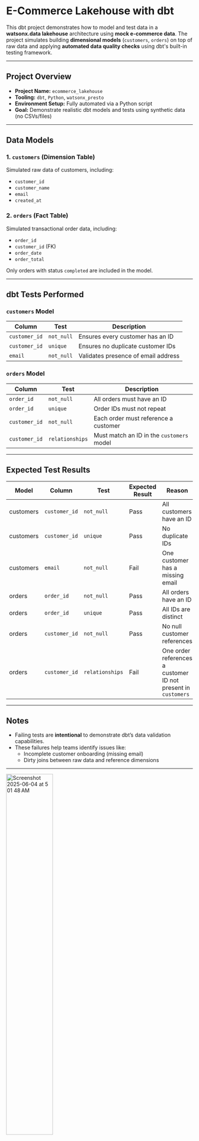 # E-Commerce Lakehouse with dbt

This dbt project demonstrates how to model and test data in a **watsonx.data lakehouse** architecture using **mock e-commerce data**. The project simulates building **dimensional models** (`customers`, `orders`) on top of raw data and applying **automated data quality checks** using dbt's built-in testing framework.

---

## Project Overview

- **Project Name:** `ecommerce_lakehouse`
- **Tooling:** `dbt`, `Python`, `watsonx_presto`
- **Environment Setup:** Fully automated via a Python script
- **Goal:** Demonstrate realistic dbt models and tests using synthetic data (no CSVs/files)

---

## Data Models

### 1. `customers` (Dimension Table)

Simulated raw data of customers, including:
- `customer_id`
- `customer_name`
- `email`
- `created_at`

### 2. `orders` (Fact Table)

Simulated transactional order data, including:
- `order_id`
- `customer_id` (FK)
- `order_date`
- `order_total`

Only orders with status `completed` are included in the model.

---

## dbt Tests Performed

### `customers` Model

| Column        | Test       | Description                          |
|---------------|------------|--------------------------------------|
| `customer_id` | `not_null` | Ensures every customer has an ID     |
| `customer_id` | `unique`   | Ensures no duplicate customer IDs    |
| `email`       | `not_null` | Validates presence of email address  |

### `orders` Model

| Column        | Test             | Description                                      |
|---------------|------------------|--------------------------------------------------|
| `order_id`    | `not_null`       | All orders must have an ID                      |
| `order_id`    | `unique`         | Order IDs must not repeat                       |
| `customer_id` | `not_null`       | Each order must reference a customer            |
| `customer_id` | `relationships`  | Must match an ID in the `customers` model       |

---

## Expected Test Results

| Model     | Column        | Test             | Expected Result | Reason |
|-----------|---------------|------------------|-----------------|--------|
| customers | `customer_id` | `not_null`       |   Pass          | All customers have an ID |
| customers | `customer_id` | `unique`         |   Pass          | No duplicate IDs |
| customers | `email`       | `not_null`       |   Fail          | One customer has a missing email |
| orders    | `order_id`    | `not_null`       |   Pass          | All orders have an ID |
| orders    | `order_id`    | `unique`         |   Pass          | All IDs are distinct |
| orders    | `customer_id` | `not_null`       |   Pass          | No null customer references |
| orders    | `customer_id` | `relationships`  |   Fail          | One order references a customer ID not present in `customers` |

---

## Notes

- Failing tests are **intentional** to demonstrate dbt’s data validation capabilities.
- These failures help teams identify issues like:
  - Incomplete customer onboarding (missing email)
  - Dirty joins between raw data and reference dimensions

---

<img width="50%" height="50%" alt="Screenshot 2025-06-04 at 5 01 48 AM" src="https://github.com/user-attachments/assets/df065007-29bf-4126-be48-9c9e96549f39" />

<img width="50%" height="50%" alt="Screenshot 2025-06-04 at 5 01 30 AM" src="https://github.com/user-attachments/assets/b93dbab1-85ae-4c2d-8e99-cdb4eeb7071f" />

<img width="50%" height="50%" alt="Screenshot 2025-06-04 at 5 02 37 AM" src="https://github.com/user-attachments/assets/608ae187-2422-41da-a011-bc88366ce06c" />

<img width="50%" height="50%" alt="Screenshot 2025-06-04 at 5 03 03 AM" src="https://github.com/user-attachments/assets/268a614a-cda7-4f5f-8c03-deda0eeb0194" />

<img width="50%" height="50%" alt="Screenshot 2025-06-04 at 5 03 16 AM" src="https://github.com/user-attachments/assets/b0f92ade-f57f-488e-9760-2d75ac76d6a2" />

<img width="50%" height="50%" alt="Screenshot 2025-06-04 at 5 03 26 AM" src="https://github.com/user-attachments/assets/55f6ccfc-08fb-46b8-a573-b795d9d275a3" />
